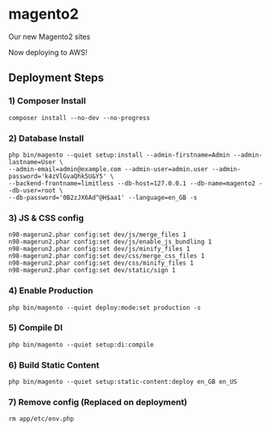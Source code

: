 # magento2
Our new Magento2 sites

Now deploying to AWS!

## Deployment Steps

### 1) Composer Install

```
composer install --no-dev --no-progress
```

### 2) Database Install

```
php bin/magento --quiet setup:install --admin-firstname=Admin --admin-lastname=User \
--admin-email=admin@example.com --admin-user=admin.user --admin-password='k4zVlGvaQhk5U&Y5' \
--backend-frontname=limitless --db-host=127.0.0.1 --db-name=magento2 --db-user=root \
--db-password='0B2zJX6Ad^@H$aa1' --language=en_GB -s
```

### 3) JS & CSS config

```
n98-magerun2.phar config:set dev/js/merge_files 1
n98-magerun2.phar config:set dev/js/enable_js_bundling 1
n98-magerun2.phar config:set dev/js/minify_files 1
n98-magerun2.phar config:set dev/css/merge_css_files 1
n98-magerun2.phar config:set dev/css/minify_files 1
n98-magerun2.phar config:set dev/static/sign 1
```

### 4) Enable Production

```
php bin/magento --quiet deploy:mode:set production -s
```

### 5) Compile DI

```
php bin/magento --quiet setup:di:compile
```

### 6) Build Static Content

```
php bin/magento --quiet setup:static-content:deploy en_GB en_US
```

### 7) Remove config (Replaced on deployment)

```
rm app/etc/env.php
```
